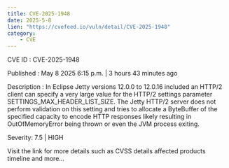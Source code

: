 ```yaml
---
title: CVE-2025-1948
date: 2025-5-8
lien: "https://cvefeed.io/vuln/detail/CVE-2025-1948"
category:
    - CVE
---
```


CVE ID : CVE-2025-1948

Published :  May 8
2025
6:15 p.m. | 3 hours
43 minutes ago

Description : In Eclipse Jetty versions 12.0.0 to 12.0.16 included
an HTTP/2 client can specify a very large value for the HTTP/2 settings parameter SETTINGS_MAX_HEADER_LIST_SIZE.
The Jetty HTTP/2 server does not perform validation on this setting
and tries to allocate a ByteBuffer of the specified capacity to encode HTTP responses
likely resulting in OutOfMemoryError being thrown
or even the JVM process exiting.

Severity: 7.5 | HIGH

Visit the link for more details
such as CVSS details
affected products
timeline
and more...
